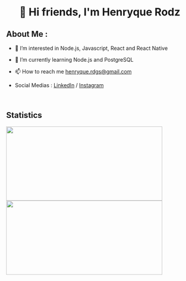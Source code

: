 

  ## <h1 align="center">👋 Hi friends, I'm Henryque Rodz</h1>
 
 ## About Me :
- 👀 I’m interested in Node.js, Javascript, React and React Native
- 🌱 I’m currently learning Node.js and PostgreSQL

- 📫 How to reach me henryque.rdgs@gmail.com
- Social Medias : [LinkedIn](https://www.linkedin.com/in/henryque-r-245a471b6/) / [Instagram](https://www.instagram.com/henryque_rodz/)

<p>&nbsp;</p>

## Statistics

<p align="left">
  <img
      align="center"      
      width="420px"
      height="200px"
      src="https://github-readme-stats.vercel.app/api/top-langs/?username=Henryquecimento&layout=compact&theme=synthwave"
   />
  &nbsp &nbsp 
  <img 
      align="center"
      width="420px"
      height="200px"
      src="https://github-readme-stats.vercel.app/api?username=Henryquecimento&theme=synthwave&show_icons=true"
  />
</p>

<!---
Henryquecimento/Henryquecimento is a ✨ special ✨ repository because its `README.md` (this file) appears on your GitHub profile.
You can click the Preview link to take a look at your changes.
--->
